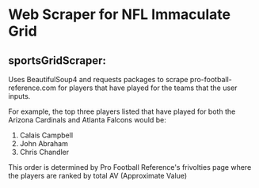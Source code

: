 # Web Scraper for NFL Immaculate Grid

## sportsGridScraper:
Uses BeautifulSoup4 and requests packages to scrape pro-football-reference.com for players that have played for the teams that the user inputs.

For example, the top three players listed that have played for both the Arizona Cardinals and Atlanta Falcons would be:
1. Calais Campbell
2. John Abraham
3. Chris Chandler

This order is determined by Pro Football Reference's frivolties page where the players are ranked by total AV (Approximate Value)
